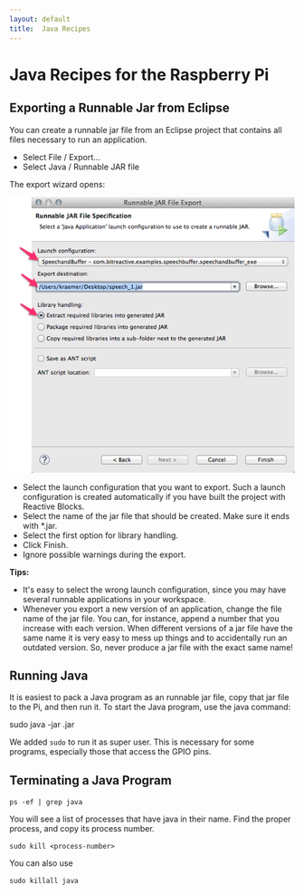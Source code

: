 ```yaml
---
layout: default
title:  Java Recipes
---
```


# Java Recipes for the Raspberry Pi



## Exporting a Runnable Jar from Eclipse

You can create a runnable jar file from an Eclipse project that contains all files necessary to run an application. 

* Select File / Export...
* Select Java / Runnable JAR file

The export wizard opens:

![alt](images/export-runnable-jar.png)

* Select the launch configuration that you want to export. Such a launch configuration is created automatically if you have built the project with Reactive Blocks.
* Select the name of the jar file that should be created. Make sure it ends with *.jar.
* Select the first option for library handling.
* Click Finish.
* Ignore possible warnings during the export.

**Tips:**

* It's easy to select the wrong launch configuration, since you may have several runnable applications in your workspace. 
* Whenever you export a new version of an application, change the file name of the jar file. You can, for instance, append a number that you increase with each version. When different versions of a jar file have the same name it is very easy to mess up things and to accidentally run an outdated version. So, never produce a jar file with the exact same name!

## Running Java

It is easiest to pack a Java program as an runnable jar file, copy that jar file to the Pi, and then run it. To start the Java program, use the java command:

   sudo java -jar <myjarfile>.jar

We added `sudo` to run it as super user. This is necessary for some programs, especially those that access the GPIO pins.


## Terminating a Java Program

    ps -ef | grep java

You will see a list of processes that have java in their name. Find the proper process, and copy its process number. 
    
    sudo kill <process-number>
    
You can also use

    sudo killall java
